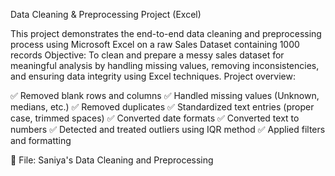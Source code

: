 Data Cleaning & Preprocessing Project (Excel)

This project demonstrates the end-to-end data cleaning and preprocessing process using Microsoft Excel on a raw Sales Dataset containing 1000 records
Objective:
To clean and prepare a messy sales dataset for meaningful analysis by handling missing values, removing inconsistencies, and ensuring data integrity using Excel techniques.
Project overview:

✅ Removed blank rows and columns
✅ Handled missing values (Unknown, medians, etc.)
✅ Removed duplicates
✅ Standardized text entries (proper case, trimmed spaces)
✅ Converted date formats
✅ Converted text to numbers
✅ Detected and treated outliers using IQR method
✅ Applied filters and formatting

📁 File:
Saniya's Data Cleaning and Preprocessing 

